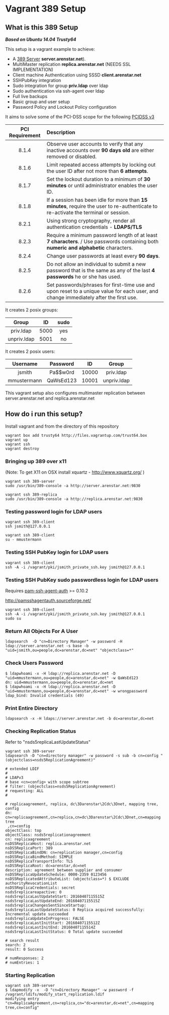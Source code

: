# Vagrant 389 Setup

## What is this 389 Setup

___Based on Ubuntu 14.04 Trusty64___

This setup is a vagrant example to achieve:

* A [389 Server](http://directory.fedoraproject.org/ "389 Server") **server.arenstar.net**).
* MultiMaster replication **replica.arenstar.net** (NEEDS SSL IMPLEMENTATION)
* Client machine Authentication using SSSD **client.arenstar.net**
* SSHPubKey integration
* Sudo integration for group **priv.ldap** over ldap
* Sudo authentication via ssh-agent over ldap
* Full live backups
* Basic group and user setup
* Password Policy and Lockout Policy configuration

It aims to solve some of the PCI-DSS scope for the following [PCIDSS v3](https://www.pcisecuritystandards.org/documents/PCI_DSS_v3.pdf "PCIDSS v3")

| PCI Requirement | Description |
| :---: | :--- |
| 8.1.4 | Observe user accounts to verify that any inactive accounts over **90 days old** are either removed or disabled. |
| 8.1.6 | Limit repeated access attempts by locking out the user ID after not more than **6 attempts**. |
| 8.1.7 | Set the lockout duration to a minimum of **30 minutes** or until administrator enables the user ID. |
| 8.1.8 | If a session has been idle for more than **15 minutes**, require the user to re-authenticate to re-activate the terminal or session. |
| 8.2.1 | Using strong cryptography, render all authentication credentials - **LDAPS/TLS** |
| 8.2.3 | Require a minimum password length of at least **7 characters**. / Use passwords containing both **numeric and alphabetic** characters. |
| 8.2.4 | Change user passwords at least every **90 days**. |
| 8.2.5 | Do not allow an individual to submit a new password that is the same as any of the last **4 passwords** he or she has used. |
| 8.2.6 | Set passwords/phrases for first-time use and upon reset to a unique value for each user, and change immediately after the first use. |


It creates 2 posix groups:

| Group |  ID   | sudo  |
| :---: | :---: | :---: |
| priv.ldap | 5000  | yes |
| unpriv.ldap | 5001  | no |

It creates 2 posix users:

| Username    | Password  | ID    | Group       |
| :---------: | :-------: | :---: | :---------: |
| jsmith      | Pa$$w0rd  | 10000 | priv.ldap   |
| mmustermann | QaWsEd123 | 10001 | unpriv.ldap |



This vagrant setup also configures multimaster replication between
server.arenstar.net and replica.arenstar.net 

## How do i run this setup?

Install vagrant and from the directory of this repository

```
vagrant box add trusty64 http://files.vagrantup.com/trust64.box
vagrant up
vagrant ssh
vagrant destroy
```

### Bringing up 389 over x11 ###
(Note: To get X11 on OSX install xquartz - http://www.xquartz.org/ )
```
vagrant ssh 389-server
sudo /usr/bin/389-console -a http://server.arenstar.net:9830

vagrant ssh 389-replica
sudo /usr/bin/389-console -a http://replica.arenstar.net:9830
```

### Testing password login for LDAP users
```
vagrant ssh 389-client
ssh jsmith@127.0.0.1 

vagrant ssh 389-client
su - mmustermann
```

### Testing SSH PubKey login for LDAP users
```
vagrant ssh 389-client
ssh -A -i /vagrant/pki/jsmith_private_ssh.key jsmith@127.0.0.1
```

### Testing SSH PubKey sudo passwordless login for LDAP users
Requires [pam-ssh-agent-auth](http://ppa.launchpad.net/cpick/pam-ssh-agent-auth/ubuntu/pool/main/p/pam-ssh-agent-auth/pam-ssh-agent-auth_0.10.2-0ubuntu0ppa1_amd64.deb"pam-ssh-agent-auth") >= 0.10.2 

http://pamsshagentauth.sourceforge.net/

```
vagrant ssh 389-client
ssh -A -i /vagrant/pki/jsmith_private_ssh.key jsmith@127.0.0.1
sudo su
```


### Return All Objects For A User
```
ldapsearch  -D "cn=Directory Manager" -w password -H ldap://server.arenstar.net -s base -b "uid=jsmith,ou=people,dc=arenstar,dc=net" "objectclass=*"
```


### Check Users Password
```
$ ldapwhoami -x -H ldap://replica.arenstar.net -D "uid=mmustermann,ou=people,dc=arenstar,dc=net" -w QaWsEd123
dn: uid=mmustermann,ou=people,dc=arenstar,dc=net
$ ldapwhoami -x -H ldap://replica.arenstar.net -D "uid=mmustermann,ou=people,dc=arenstar,dc=net" -w wrongpassword
ldap_bind: Invalid credentials (49)
```

### Print Entire Directory
```
ldapsearch -x -H ldaps://server.arenstar.net -b dc=arenstar,dc=net
```

### Checking Replication Status
Refer to "nsds5replicaLastUpdateStatus"
```
vagrant ssh 389-server
ldapsearch -D "cn=directory manager" -w password -s sub -b cn=config "(objectclass=nsds5ReplicationAgreement)"

# extended LDIF
#
# LDAPv3
# base <cn=config> with scope subtree
# filter: (objectclass=nsds5ReplicationAgreement)
# requesting: ALL
#

# replicaagreement, replica, dc\3Darenstar\2Cdc\3Dnet, mapping tree, config
dn: cn=replicaagreement,cn=replica,cn=dc\3Darenstar\2Cdc\3Dnet,cn=mapping tree
 ,cn=config
objectClass: top
objectClass: nsds5replicationagreement
cn: replicaagreement
nsDS5ReplicaHost: replica.arenstar.net
nsDS5ReplicaPort: 389
nsDS5ReplicaBindDN: cn=replication manager,cn=config
nsDS5ReplicaBindMethod: SIMPLE
nsDS5ReplicaTransportInfo: TLS
nsDS5ReplicaRoot: dc=arenstar,dc=net
description: agreement between supplier and consumer
nsDS5ReplicaUpdateSchedule: 0000-2359 0123456
nsDS5ReplicatedAttributeList: (objectclass=*) $ EXCLUDE authorityRevocationList
nsDS5ReplicaCredentials: secret
nsds5replicareapactive: 0
nsds5replicaLastUpdateStart: 20160407115515Z
nsds5replicaLastUpdateEnd: 20160407115515Z
nsds5replicaChangesSentSinceStartup:
nsds5replicaLastUpdateStatus: 0 Replica acquired successfully: Incremental update succeeded
nsds5replicaUpdateInProgress: FALSE
nsds5replicaLastInitStart: 20160407115512Z
nsds5replicaLastInitEnd: 20160407115514Z
nsds5replicaLastInitStatus: 0 Total update succeeded

# search result
search: 2
result: 0 Success

# numResponses: 2
# numEntries: 1
```

### Starting Replication 
```
vagrant ssh 389-server
$ ldapmodify -x  -D "cn=Directory Manager" -w password -f /vagrant/ldifs/modify_start_replication.ldif
modifying entry "cn=ReplicaAgreement,cn=replica,cn="dc=arenstar,dc=net",cn=mapping tree,cn=config"
```
